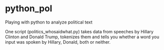 # python_pol
Playing with python to analyze political text

One script (politics_whosaidwhat.py) takes data from speeches by Hillary Clinton and Donald Trump, tokenizes them and tells you whether a word you input was spoken by Hillary, Donald, both or neither.

